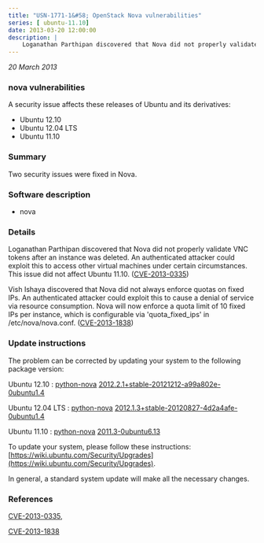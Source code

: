 ```yaml
---
title: "USN-1771-1&#58; OpenStack Nova vulnerabilities"
series: [ ubuntu-11.10]
date: 2013-03-20 12:00:00
description: |
    Loganathan Parthipan discovered that Nova did not properly validate VNC tokens after an instance was deleted. An authenticated attacker could exploit this to access other virtual machines under certain circumstances. This issue did not affect Ubuntu 11.10. ([CVE-2013-0335](http://people.ubuntu.com/~ubuntu-security/cve/CVE-2013-0335))
--- 
```

 
 

*20 March 2013*

### nova vulnerabilities

A security issue affects these releases of Ubuntu and its derivatives:

* Ubuntu 12.10
* Ubuntu 12.04 LTS
* Ubuntu 11.10

### Summary

Two security issues were fixed in Nova. 

### Software description

* nova 

### Details

Loganathan Parthipan discovered that Nova did not properly validate VNC tokens after an instance was deleted. An authenticated attacker could exploit this to access other virtual machines under certain circumstances. This issue did not affect Ubuntu 11.10. ([CVE-2013-0335](http://people.ubuntu.com/~ubuntu-security/cve/CVE-2013-0335))

Vish Ishaya discovered that Nova did not always enforce quotas on fixed IPs. An authenticated attacker could exploit this to cause a denial of service via resource consumption. Nova will now enforce a quota limit of 10 fixed IPs per instance, which is configurable via &#39;quota_fixed_ips&#39; in /etc/nova/nova.conf. ([CVE-2013-1838](http://people.ubuntu.com/~ubuntu-security/cve/CVE-2013-1838)) 

### Update instructions

The problem can be corrected by updating your system to the following package version:

Ubuntu 12.10
 : [python-nova](https://launchpad.net/ubuntu/+source/nova) <span> [2012.2.1+stable-20121212-a99a802e-0ubuntu1.4](https://launchpad.net/ubuntu/+source/nova/2012.2.1+stable-20121212-a99a802e-0ubuntu1.4) </span> 

Ubuntu 12.04 LTS
 : [python-nova](https://launchpad.net/ubuntu/+source/nova) <span> [2012.1.3+stable-20120827-4d2a4afe-0ubuntu1.4](https://launchpad.net/ubuntu/+source/nova/2012.1.3+stable-20120827-4d2a4afe-0ubuntu1.4) </span> 

Ubuntu 11.10
 : [python-nova](https://launchpad.net/ubuntu/+source/nova) <span> [2011.3-0ubuntu6.13](https://launchpad.net/ubuntu/+source/nova/2011.3-0ubuntu6.13) </span> 

To update your system, please follow these instructions: [https://wiki.ubuntu.com/Security/Upgrades](https://wiki.ubuntu.com/Security/Upgrades).

In general, a standard system update will make all the necessary changes. 

### References

 
 [CVE-2013-0335](http://people.ubuntu.com/~ubuntu-security/cve/CVE-2013-0335), 

 [CVE-2013-1838](http://people.ubuntu.com/~ubuntu-security/cve/CVE-2013-1838)
 

